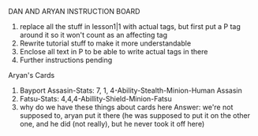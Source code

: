 DAN AND ARYAN INSTRUCTION BOARD

1. replace all the stuff in lesson1|1 with actual tags, but first put a P tag around it so it won't count as an affecting tag
2. Rewrite tutorial stuff to make it more understandable
3. Enclose all text in P to be able to write actual tags in there
4. Further instructions pending

Aryan's Cards

1. Bayport Assasin-Stats: 7, 1, 4-Ability-Stealth-Minion-Human Assasin
2. Fatsu-Stats: 4,4,4-Abillity-Shield-Minion-Fatsu
3. why do we have these things about cards here     Answer: we're not supposed to, aryan put it there (he was supposed to put it on the other one, and he did (not really), but he never took it off here)
